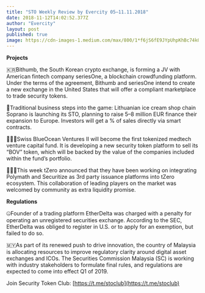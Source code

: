 ```yaml
---
title: "STO Weekly Review by Evercity 05–11.11.2018"
date: 2018-11-12T14:02:52.377Z
author: "Evercity"
layout: post
published: true
image: https://cdn-images-1.medium.com/max/800/1*f6jS6fE9JYpUhpKhBc74kQ.png
---
```



**Projects**

🇰🇷Bithumb, the South Korean crypto exchange, is forming a JV with American fintech company seriesOne, a blockchain crowdfunding platform. Under the terms of the agreement, Bithumb and seriesOne intend to create a new exchange in the United States that will offer a compliant marketplace to trade security tokens.

🍦Traditional business steps into the game: Lithuanian ice cream shop chain Soprano is launching its STO, planning to raise 5–8 million EUR finance their expansion to Europe. Investors will get a % of sales directly via smart contracts.

👨🏻‍⚕️Swiss BlueOcean Ventures II will become the first tokenized medtech venture capital fund. It is developing a new security token platform to sell its “BOV” token, which will be backed by the value of the companies included within the fund’s portfolio.

👨‍👦‍👦This week tZero announced that they have been working on integrating Polymath and Securitize as 3rd party issuance platforms into tZero ecosystem. This collaboration of leading players on the market was welcomed by community as extra liquidity promise.

**Regulations**

🤐Founder of a trading platform EtherDelta was charged with a penalty for operating an unregistered securities exchange. According to the SEC, EtherDelta was obliged to register in U.S. or to apply for an exemption, but failed to do so.

🇲🇾As part of its renewed push to drive innovation, the country of Malaysia is allocating resources to improve regulatory clarity around digital asset exchanges and ICOs. The Securities Commission Malaysia (SC) is working with industry stakeholders to formulate final rules, and regulations are expected to come into effect Q1 of 2019.

Join Security Token Club: [https://t.me/stoclub](https://t.me/stoclub)
